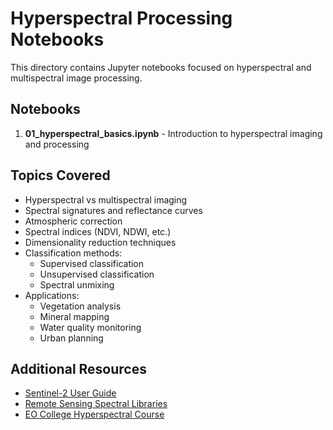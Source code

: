 # Hyperspectral Processing Notebooks

This directory contains Jupyter notebooks focused on hyperspectral and multispectral image processing.

## Notebooks

1. **01_hyperspectral_basics.ipynb** - Introduction to hyperspectral imaging and processing

## Topics Covered

- Hyperspectral vs multispectral imaging
- Spectral signatures and reflectance curves
- Atmospheric correction
- Spectral indices (NDVI, NDWI, etc.)
- Dimensionality reduction techniques
- Classification methods:
  - Supervised classification
  - Unsupervised classification
  - Spectral unmixing
- Applications:
  - Vegetation analysis
  - Mineral mapping
  - Water quality monitoring
  - Urban planning

## Additional Resources

- [Sentinel-2 User Guide](https://sentinels.copernicus.eu/web/sentinel/user-guides/sentinel-2-msi)
- [Remote Sensing Spectral Libraries](https://www.usgs.gov/labs/spec-lab/capabilities/spectral-library)
- [EO College Hyperspectral Course](https://eo-college.org/)
